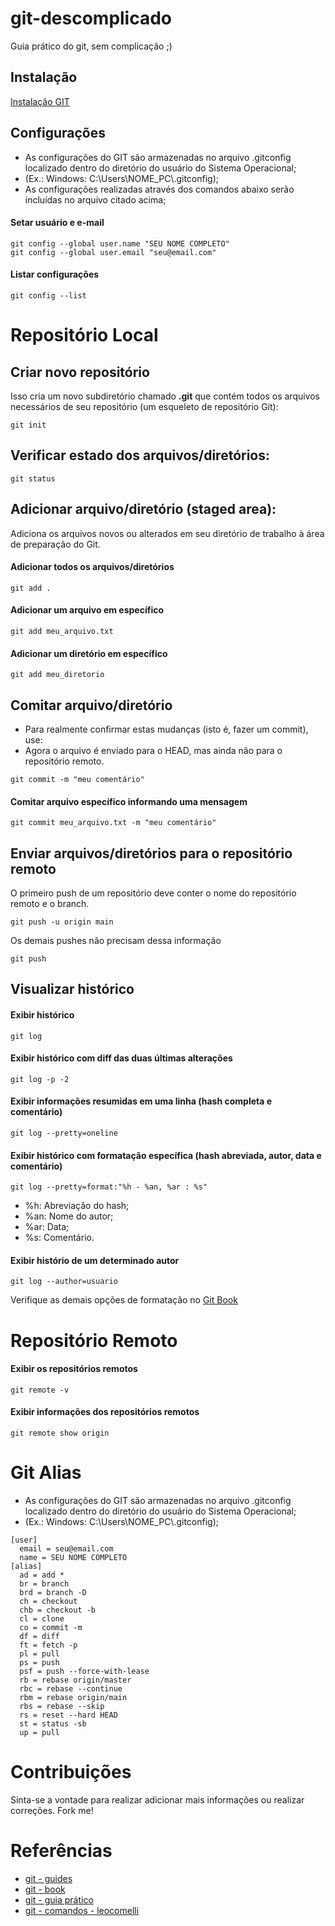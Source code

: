 # git-descomplicado

Guia prático do git, sem complicação ;)

## Instalação

[Instalação GIT](https://emalherbi.github.io/aulas/programacao-web/aula-7-git/#/13)

## Configurações

- As configurações do GIT são armazenadas no arquivo .gitconfig localizado dentro do diretório do usuário do Sistema Operacional; 
- (Ex.: Windows: C:\\Users\\NOME_PC\\.gitconfig);
- As configurações realizadas através dos comandos abaixo serão incluídas no arquivo citado acima;

#### Setar usuário e e-mail

```
git config --global user.name "SEU NOME COMPLETO"
git config --global user.email "seu@email.com"
```

#### Listar configurações

```
git config --list
```

# Repositório Local

## Criar novo repositório

Isso cria um novo subdiretório chamado **.git** que contém todos os arquivos necessários de seu repositório (um esqueleto de repositório Git):

```
git init 
```

## Verificar estado dos arquivos/diretórios:

```
git status
```

## Adicionar arquivo/diretório (staged area):

Adiciona os arquivos novos ou alterados em seu diretório de trabalho à área de preparação do Git. 

#### Adicionar todos os arquivos/diretórios

```
git add .
```

#### Adicionar um arquivo em específico

```
git add meu_arquivo.txt
```

#### Adicionar um diretório em específico

```
git add meu_diretorio
```

## Comitar arquivo/diretório

- Para realmente confirmar estas mudanças (isto é, fazer um commit), use:
- Agora o arquivo é enviado para o HEAD, mas ainda não para o repositório remoto.

```
git commit -m "meu comentário"
```

#### Comitar arquivo específico informando uma mensagem

```
git commit meu_arquivo.txt -m "meu comentário"
```

## Enviar arquivos/diretórios para o repositório remoto

O primeiro push de um repositório deve conter o nome do repositório remoto e o branch.

```
git push -u origin main
```

Os demais pushes não precisam dessa informação

```
git push
```

## Visualizar histórico

#### Exibir histórico
	
```
git log
```

#### Exibir histórico com diff das duas últimas alterações

```
git log -p -2
```
	
#### Exibir informações resumidas em uma linha (hash completa e comentário)

```
git log --pretty=oneline
```
	
#### Exibir histórico com formatação específica (hash abreviada, autor, data e comentário)

```
git log --pretty=format:"%h - %an, %ar : %s"
```
 
* %h: Abreviação do hash;
* %an: Nome do autor;
* %ar: Data;
* %s: Comentário.

#### Exibir histório de um determinado autor

```
git log --author=usuario
```

Verifique as demais opções de formatação no [Git Book](http://git-scm.com/book/en/Git-Basics-Viewing-the-Commit-History)

# Repositório Remoto

#### Exibir os repositórios remotos

```
git remote -v
```

#### Exibir informações dos repositórios remotos

```
git remote show origin
```
	
# Git Alias

- As configurações do GIT são armazenadas no arquivo .gitconfig localizado dentro do diretório do usuário do Sistema Operacional; 
- (Ex.: Windows: C:\\Users\\NOME_PC\\.gitconfig);
 
```
[user]
  email = seu@email.com
  name = SEU NOME COMPLETO
[alias]
  ad = add *
  br = branch
  brd = branch -D
  ch = checkout
  chb = checkout -b
  cl = clone
  co = commit -m
  df = diff
  ft = fetch -p
  pl = pull
  ps = push
  psf = push --force-with-lease
  rb = rebase origin/master
  rbc = rebase --continue
  rbm = rebase origin/main
  rbs = rebase --skip
  rs = reset --hard HEAD
  st = status -sb
  up = pull
```

# Contribuições

Sinta-se a vontade para realizar adicionar mais informações ou realizar correções. Fork me!

# Referências

- [git - guides](https://github.com/git-guides/git-commit)
- [git - book](https://git-scm.com/book/pt-br/v2/Fundamentos-de-Git-Obtendo-um-Reposit%C3%B3rio-Git)
- [git - guia prático](http://rogerdudler.github.io/git-guide/index.pt_BR.html)
- [git - comandos - leocomelli](https://gist.github.com/leocomelli/2545add34e4fec21ec16)
